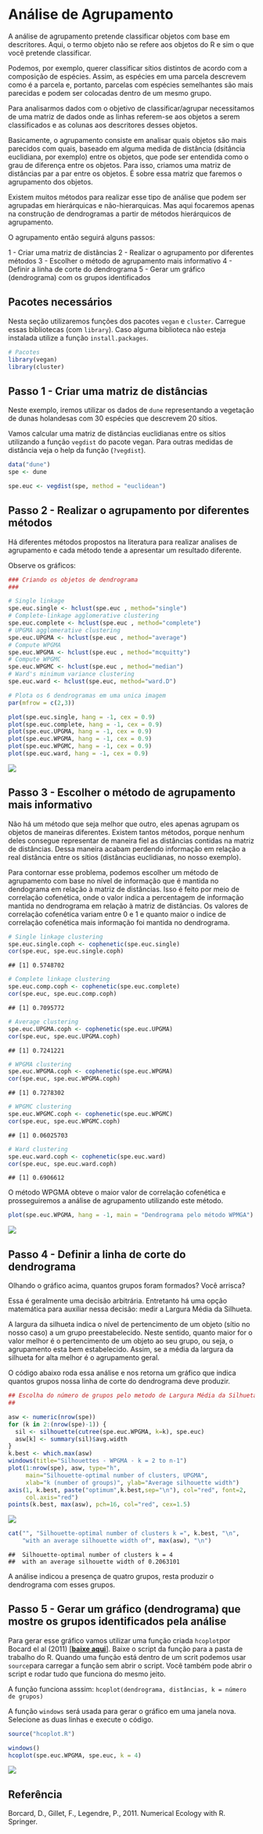 Análise de Agrupamento
================

A análise de agrupamento pretende classificar objetos com base em descritores. Aqui, o termo objeto não se refere aos objetos do R e sim o que você pretende classificar.

Podemos, por exemplo, querer classificar sítios distintos de acordo com a composição de espécies. Assim, as espécies em uma parcela descrevem como é a parcela e, portanto, parcelas com espécies semelhantes são mais parecidas e podem ser colocadas dentro de um mesmo grupo.

Para analisarmos dados com o objetivo de classificar/agrupar necessitamos de uma matriz de dados onde as linhas referem-se aos objetos a serem classificados e as colunas aos descritores desses objetos.

Basicamente, o agrupamento consiste em analisar quais objetos são mais parecidos com quais, baseado em alguma medida de distância (dsitância euclidiana, por exemplo) entre os objetos, que pode ser entendida como o grau de diferença entre os objetos. Para isso, criamos uma matriz de distâncias par a par entre os objetos. É sobre essa matriz que faremos o agrupamento dos objetos.

Existem muitos métodos para realizar esse tipo de análise que podem ser agrupadas em hierárquicas e não-hierarquicas. Mas aqui focaremos apenas na construção de dendrogramas a partir de métodos hierárquicos de agrupamento.

O agrupamento então seguirá alguns passos:

1 - Criar uma matriz de distãncias
2 - Realizar o agrupamento por diferentes métodos
3 - Escolher o método de agrupamento mais informativo
4 - Definir a linha de corte do dendrograma
5 - Gerar um gráfico (dendrograma) com os grupos identificados

Pacotes necessários
-------------------

Nesta seção utilizaremos funções dos pacotes `vegan` e `cluster`. Carregue essas bibliotecas (com `library`). Caso alguma biblioteca não esteja instalada utilize a função `install.packages`.

``` r
# Pacotes
library(vegan)
library(cluster)
```

Passo 1 - Criar uma matriz de distâncias
----------------------------------------

Neste exemplo, iremos utilizar os dados de `dune` representando a vegetação de dunas holandesas com 30 espécies que descrevem 20 sítios.

Vamos calcular uma matriz de distâncias euclidianas entre os sítios utilizando a função `vegdist` do pacote vegan. Para outras medidas de distância veja o help da função (`?vegdist`).

``` r
data("dune")
spe <- dune

spe.euc <- vegdist(spe, method = "euclidean")
```

Passo 2 - Realizar o agrupamento por diferentes métodos
-------------------------------------------------------

Há diferentes métodos propostos na literatura para realizar analises de agrupamento e cada método tende a apresentar um resultado diferente.

Observe os gráficos:

``` r
### Criando os objetos de dendrograma
###

# Single linkage
spe.euc.single <- hclust(spe.euc , method="single")
# Complete-linkage agglomerative clustering
spe.euc.complete <- hclust(spe.euc , method="complete")
# UPGMA agglomerative clustering
spe.euc.UPGMA <- hclust(spe.euc , method="average")
# Compute WPGMA 
spe.euc.WPGMA <- hclust(spe.euc , method="mcquitty")
# Compute WPGMC 
spe.euc.WPGMC <- hclust(spe.euc , method="median")
# Ward's minimum variance clustering
spe.euc.ward <- hclust(spe.euc, method="ward.D")

# Plota os 6 dendrogramas em uma unica imagem
par(mfrow = c(2,3))

plot(spe.euc.single, hang = -1, cex = 0.9)
plot(spe.euc.complete, hang = -1, cex = 0.9)
plot(spe.euc.UPGMA, hang = -1, cex = 0.9)
plot(spe.euc.WPGMA, hang = -1, cex = 0.9)
plot(spe.euc.WPGMC, hang = -1, cex = 0.9)
plot(spe.euc.ward, hang = -1, cex = 0.9)
```

![](Análise_de_Agrupamento_files/figure-markdown_github-ascii_identifiers/unnamed-chunk-3-1.png)

Passo 3 - Escolher o método de agrupamento mais informativo
-----------------------------------------------------------

Não há um método que seja melhor que outro, eles apenas agrupam os objetos de maneiras diferentes. Existem tantos métodos, porque nenhum deles consegue representar de maneira fiel as distâncias contidas na matriz de distâncias. Dessa maneira acabam perdendo informação em relação a real distância entre os sítios (distâncias euclidianas, no nosso exemplo).

Para contornar esse problema, podemos escolher um método de agrupamento com base no nível de informação que é mantida no dendograma em relação à matriz de distâncias. Isso é feito por meio de correlação cofenética, onde o valor indica a percentagem de informação mantida no dendrograma em relação à matriz de distâncias. Os valores de correlação cofenética variam entre 0 e 1 e quanto maior o indice de correlação cofenética mais informação foi mantida no dendrograma.

``` r
# Single linkage clustering
spe.euc.single.coph <- cophenetic(spe.euc.single)
cor(spe.euc, spe.euc.single.coph)
```

    ## [1] 0.5748702

``` r
# Complete linkage clustering
spe.euc.comp.coph <- cophenetic(spe.euc.complete)
cor(spe.euc, spe.euc.comp.coph)
```

    ## [1] 0.7095772

``` r
# Average clustering
spe.euc.UPGMA.coph <- cophenetic(spe.euc.UPGMA)
cor(spe.euc, spe.euc.UPGMA.coph)
```

    ## [1] 0.7241221

``` r
# WPGMA clustering
spe.euc.WPGMA.coph <- cophenetic(spe.euc.WPGMA)
cor(spe.euc, spe.euc.WPGMA.coph)
```

    ## [1] 0.7278302

``` r
# WPGMC clustering
spe.euc.WPGMC.coph <- cophenetic(spe.euc.WPGMC)
cor(spe.euc, spe.euc.WPGMC.coph)
```

    ## [1] 0.06025703

``` r
# Ward clustering
spe.euc.ward.coph <- cophenetic(spe.euc.ward)
cor(spe.euc, spe.euc.ward.coph)
```

    ## [1] 0.6906612

O método WPGMA obteve o maior valor de correlação cofenética e prosseguiremos a análise de agrupamento utilizando este método.

``` r
plot(spe.euc.WPGMA, hang = -1, main = "Dendrograma pelo método WPMGA")
```

![](Análise_de_Agrupamento_files/figure-markdown_github-ascii_identifiers/unnamed-chunk-5-1.png)

Passo 4 - Definir a linha de corte do dendrograma
-------------------------------------------------

Olhando o gráfico acima, quantos grupos foram formados? Você arrisca?

Essa é geralmente uma decisão arbitrária. Entretanto há uma opção matemática para auxiliar nessa decisão: medir a Largura Média da Silhueta.

A largura da silhueta indica o nível de pertencimento de um objeto (sítio no nosso caso) a um grupo preestabelecido. Neste sentido, quanto maior for o valor melhor é o pertencimento de um objeto ao seu grupo, ou seja, o agrupamento esta bem estabelecido. Assim, se a média da largura da silhueta for alta melhor é o agrupamento geral.

O código abaixo roda essa análise e nos retorna um gráfico que indica quantos grupos nossa linha de corte do dendrograma deve produzir.

``` r
## Escolha do número de grupos pelo metodo de Largura Média da Silhueta
## 

asw <- numeric(nrow(spe))
for (k in 2:(nrow(spe)-1)) {
  sil <- silhouette(cutree(spe.euc.WPGMA, k=k), spe.euc)
  asw[k] <- summary(sil)$avg.width
}
k.best <- which.max(asw)
windows(title="Silhouettes - WPGMA - k = 2 to n-1")
plot(1:nrow(spe), asw, type="h", 
     main="Silhouette-optimal number of clusters, UPGMA", 
     xlab="k (number of groups)", ylab="Average silhouette width")
axis(1, k.best, paste("optimum",k.best,sep="\n"), col="red", font=2,
     col.axis="red")
points(k.best, max(asw), pch=16, col="red", cex=1.5)
```

![](Análise_de_Agrupamento_files/figure-markdown_github-ascii_identifiers/unnamed-chunk-6-1.png)

``` r
cat("", "Silhouette-optimal number of clusters k =", k.best, "\n", 
    "with an average silhouette width of", max(asw), "\n")
```

    ##  Silhouette-optimal number of clusters k = 4 
    ##  with an average silhouette width of 0.2063101

A análise indicou a presença de quatro grupos, resta produzir o dendrograma com esses grupos.

Passo 5 - Gerar um gráfico (dendrograma) que mostre os grupos identificados pela análise
----------------------------------------------------------------------------------------

Para gerar esse gráfico vamos utilizar uma função criada `hcoplot`por Bocard el al (2011) \[**[baixe aqui](hcoplot.R)**\]. Baixe o script da função para a pasta de trabalho do R. Quando uma função está dentro de um scrit podemos usar `source`para carregar a função sem abrir o script. Você também pode abrir o script e rodar tudo que funciona do mesmo jeito.

A função funciona asssim:
`hcoplot(dendrograma, distâncias, k = número de grupos)`

A função `windows` será usada para gerar o gráfico em uma janela nova. Selecione as duas linhas e execute o código.

``` r
source("hcoplot.R")

windows()
hcoplot(spe.euc.WPGMA, spe.euc, k = 4)
```

![](Análise_de_Agrupamento_files/figure-markdown_github-ascii_identifiers/unnamed-chunk-7-1.png)

Referência
----------

Borcard, D., Gillet, F., Legendre, P., 2011. Numerical Ecology with R. Springer.
